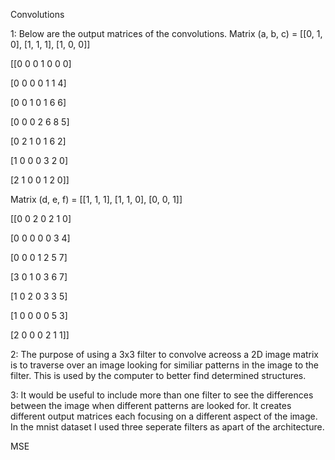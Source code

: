 Convolutions

1: Below are the output matrices of the convolutions. 
Matrix (a, b, c) = [[0, 1, 0], [1, 1, 1], [1, 0, 0]]

[[0 0 0 1 0 0 0]

 [0 0 0 0 1 1 4]
 
 [0 0 1 0 1 6 6]
 
 [0 0 0 2 6 8 5]
 
 [0 2 1 0 1 6 2]
 
 [1 0 0 0 3 2 0]
 
 [2 1 0 0 1 2 0]]
 
 Matrix (d, e, f) = [[1, 1, 1], [1, 1, 0], [0, 0, 1]]
 
 [[0 0 2 0 2 1 0]
 
  [0 0 0 0 0 3 4]
  
  [0 0 0 1 2 5 7]
  
  [3 0 1 0 3 6 7]
  
  [1 0 2 0 3 3 5]
  
  [1 0 0 0 0 5 3]
  
  [2 0 0 0 2 1 1]]


2: The purpose of using a 3x3 filter to convolve acreoss a 2D image matrix is to traverse over an image looking for similiar patterns in the image to the filter. This is used by the computer to better find determined structures.

3: It would be useful to include more than one filter to see the differences between the image when different patterns are looked for. It creates different output matrices each focusing on a different aspect of the image. In the mnist dataset I used three seperate filters as apart of the architecture. 


MSE

